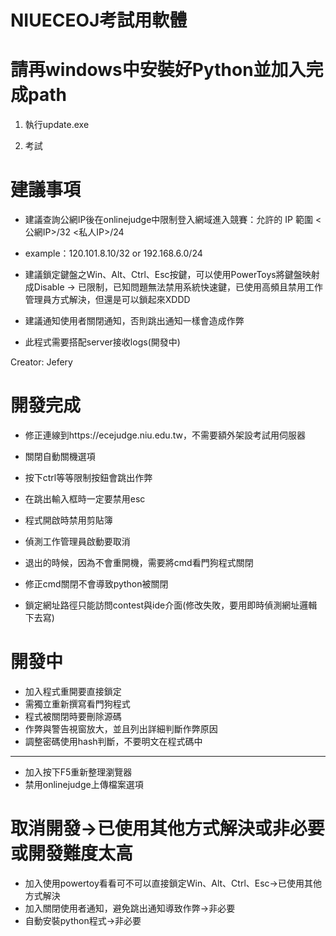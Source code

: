 # NIUECEOJ考試用軟體

# 請再windows中安裝好Python並加入完成path


1. 執行update.exe

2. 考試

# 建議事項
- 建議查詢公網IP後在onlinejudge中限制登入網域進入競賽：允許的 IP 範圍 <公網IP>/32 <私人IP>/24
- example：120.101.8.10/32 or 192.168.6.0/24

- 建議鎖定鍵盤之Win、Alt、Ctrl、Esc按鍵，可以使用PowerToys將鍵盤映射成Disable -> 已限制，已知問題無法禁用系統快速鍵，已使用高頻且禁用工作管理員方式解決，但還是可以鎖起來XDDD

- 建議通知使用者關閉通知，否則跳出通知一樣會造成作弊

- 此程式需要搭配server接收logs(開發中)



Creator: Jefery

# 開發完成

- 修正連線到https://ecejudge.niu.edu.tw，不需要額外架設考試用伺服器
- 關閉自動關機選項
- 按下ctrl等等限制按鈕會跳出作弊
- 在跳出輸入框時一定要禁用esc
- 程式開啟時禁用剪貼簿
- 偵測工作管理員啟動要取消
- 退出的時候，因為不會重開機，需要將cmd看門狗程式關閉
- 修正cmd關閉不會導致python被關閉

- 鎖定網址路徑只能訪問contest與ide介面(修改失敗，要用即時偵測網址邏輯下去寫)


# 開發中

- 加入程式重開要直接鎖定
- 需獨立重新撰寫看門狗程式
- 程式被關閉時要刪除源碼
- 作弊與警告視窗放大，並且列出詳細判斷作弊原因
- 調整密碼使用hash判斷，不要明文在程式碼中
-----------------------------------
- 加入按下F5重新整理瀏覽器
- 禁用onlinejudge上傳檔案選項

# 取消開發->已使用其他方式解決或非必要或開發難度太高
- 加入使用powertoy看看可不可以直接鎖定Win、Alt、Ctrl、Esc->已使用其他方式解決
- 加入關閉使用者通知，避免跳出通知導致作弊->非必要
- 自動安裝python程式->非必要
